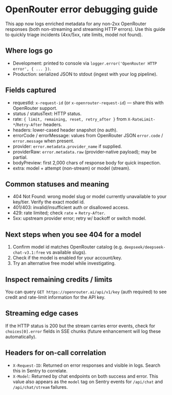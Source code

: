 # OpenRouter error debugging guide

This app now logs enriched metadata for any non-2xx OpenRouter responses (both non-streaming and streaming HTTP errors). Use this guide to quickly triage incidents (4xx/5xx, rate limits, model not found).

## Where logs go

- Development: printed to console via `logger.error('OpenRouter HTTP error', { ... })`.
- Production: serialized JSON to stdout (ingest with your log pipeline).

## Fields captured

- requestId: `x-request-id` (or `x-openrouter-request-id`) — share this with OpenRouter support.
- status / statusText: HTTP status.
- rate: `{ limit, remaining, reset, retry_after }` from `X-RateLimit-*`/`Retry-After` headers.
- headers: lower-cased header snapshot (no auth).
- errorCode / errorMessage: values from OpenRouter JSON `error.code` / `error.message` when present.
- provider: `error.metadata.provider_name` if supplied.
- providerRaw: `error.metadata.raw` (provider-native payload); may be partial.
- bodyPreview: first 2,000 chars of response body for quick inspection.
- extra: model + attempt (non-stream) or model (stream).

## Common statuses and meaning

- 404 Not Found: wrong model slug or model currently unavailable to your key/tier. Verify the exact model id.
- 401/403: invalid/insufficient auth or disallowed access.
- 429: rate limited; check `rate` + `Retry-After`.
- 5xx: upstream provider error; retry w/ backoff or switch model.

## Next steps when you see 404 for a model

1. Confirm model id matches OpenRouter catalog (e.g. `deepseek/deepseek-chat-v3.1:free` vs available slugs).
2. Check if the model is enabled for your account/key.
3. Try an alternative free model while investigating.

## Inspect remaining credits / limits

You can query `GET https://openrouter.ai/api/v1/key` (auth required) to see credit and rate-limit information for the API key.

## Streaming edge cases

If the HTTP status is 200 but the stream carries error events, check for `choices[0].error` fields in SSE chunks (future enhancement will log these automatically).

## Headers for on-call correlation

- `X-Request-ID`: Returned on error responses and visible in logs. Search this in Sentry to correlate.
- `X-Model`: Returned by chat endpoints on both success and error. This value also appears as the `model` tag on Sentry events for `/api/chat` and `/api/chat/stream` failures.
